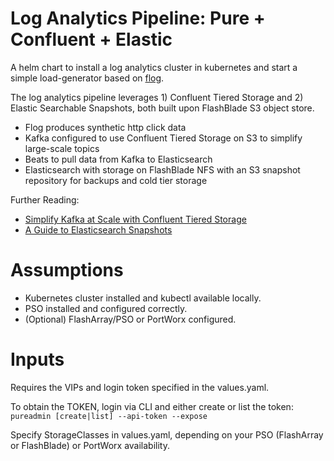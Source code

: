 # Log Analytics Pipeline: Pure + Confluent + Elastic

A helm chart to install a log analytics cluster in kubernetes and start a simple load-generator based on [flog](https://github.com/mingrammer/flog).

The log analytics pipeline leverages 1) Confluent Tiered Storage and 2) Elastic Searchable Snapshots, both built upon FlashBlade S3 object store.
 * Flog produces synthetic http click data
 * Kafka configured to use Confluent Tiered Storage on S3 to simplify large-scale topics
 * Beats to pull data from Kafka to Elasticsearch
 * Elasticsearch with storage on FlashBlade NFS with an S3 snapshot repository for backups and cold tier storage

Further Reading:
* [Simplify Kafka at Scale with Confluent Tiered Storage](https://joshua-robinson.medium.com/simplify-kafka-at-scale-with-confluent-tiered-storage-ae8c1a2c9c80)
* [A Guide to Elasticsearch Snapshots](https://joshua-robinson.medium.com/a-guide-to-elasticsearch-snapshots-565017630638)

# Assumptions

* Kubernetes cluster installed and kubectl available locally.
* PSO installed and configured correctly.
* (Optional) FlashArray/PSO or PortWorx configured.

# Inputs 

Requires the VIPs and login token specified in the values.yaml.

To obtain the TOKEN, login via CLI and either create or list the token:
```pureadmin [create|list] --api-token --expose```

Specify StorageClasses in values.yaml, depending on your PSO (FlashArray or FlashBlade) or PortWorx availability.
